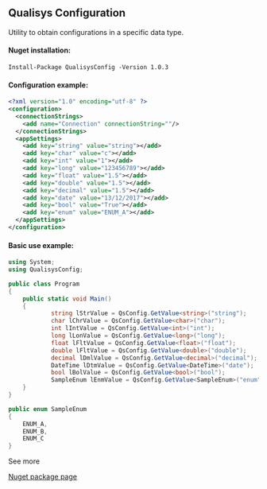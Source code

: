 ## Qualisys Configuration
Utility to obtain configurations in a specific data type.

#### Nuget installation:

```
Install-Package QualisysConfig -Version 1.0.3
```

#### Configuration example:

```xml
<?xml version="1.0" encoding="utf-8" ?>
<configuration>
  <connectionStrings>
    <add name="Connection" connectionString=""/>
  </connectionStrings>
  <appSettings>
    <add key="string" value="string"></add>
    <add key="char" value="c"></add>
    <add key="int" value="1"></add>
    <add key="long" value="123456789"></add>
    <add key="float" value="1.5"></add>
    <add key="double" value="1.5"></add>
    <add key="decimal" value="1.5"></add>
    <add key="date" value="13/12/2017"></add>
    <add key="bool" value="True"></add>
    <add key="enum" value="ENUM_A"></add>
  </appSettings>
</configuration>
```

#### Basic use example:

```csharp
using System;
using QualisysConfig;

public class Program
{
	public static void Main()
	{
            string lStrValue = QsConfig.GetValue<string>("string");
            char lChrValue = QsConfig.GetValue<char>("char");
            int lIntValue = QsConfig.GetValue<int>("int");
            long lLonValue = QsConfig.GetValue<long>("long");
            float lFltValue = QsConfig.GetValue<float>("float");
            double lFltValue = QsConfig.GetValue<double>("double");
            decimal lDmlValue = QsConfig.GetValue<decimal>("decimal");
            DateTime lDtmValue = QsConfig.GetValue<DateTime>("date");
            bool lBolValue = QsConfig.GetValue<bool>("bool");
            SampleEnum lEnmValue = QsConfig.GetValue<SampleEnum>("enum");
	}
}

public enum SampleEnum
{
    ENUM_A,
    ENUM_B,
    ENUM_C
}
```

See more

[Nuget package page](https://www.nuget.org/packages/QualisysConfig/)
